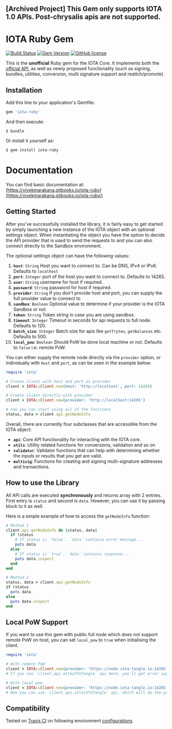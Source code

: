 ## [Archived Project] This Gem only supports IOTA 1.0 APIs. Post-chrysalis apis are not supported.

# IOTA Ruby Gem

[![Build Status](https://travis-ci.org/vivekmarakana/iota.lib.rb.svg?branch=master)](https://travis-ci.org/vivekmarakana/iota.lib.rb) [![Gem Version](https://badge.fury.io/rb/iota-ruby.svg)](https://badge.fury.io/rb/iota-ruby) [![GitHub license](https://img.shields.io/badge/license-MIT-blue.svg)](https://raw.githubusercontent.com/vivekmarakana/iota.lib.rb/master/LICENSE)

This is the **unofficial** Ruby gem for the IOTA Core. It implements both the [official API](https://iota.readme.io/), as well as newly proposed functionality (such as signing, bundles, utilities, conversion, multi signature support and reattch/promote).

## Installation

Add this line to your application's Gemfile:

```ruby
gem 'iota-ruby'
```

And then execute:

    $ bundle

Or install it yourself as:

    $ gem install iota-ruby


# Documentation

You can find basic documentation at: [https://vivekmarakana.gitbooks.io/iota-ruby](https://vivekmarakana.gitbooks.io/iota-ruby/)


## Getting Started

After you've successfully installed the library, it is fairly easy to get started by simply launching a new instance of the IOTA object with an optional settings object. When instantiating the object you have the option to decide the API provider that is used to send the requests to and you can also connect directly to the Sandbox environment.

The optional settings object can have the following values:

1. **`host`**: `String` Host you want to connect to. Can be DNS, IPv4 or IPv6. Defaults to `localhost `
2. **`port`**: `Integer` port of the host you want to connect to. Defaults to 14265.
2. **`user`**: `String` username for host if required.
2. **`password`**: `String` password for host if required.
3. **`provider`**: `String` If you don't provide host and port, you can supply the full provider value to connect to
4. **`sandbox`**: `Boolean` Optional value to determine if your provider is the IOTA Sandbox or not.
5. **`token`**: `String` Token string in case you are using sandbox.
5. **`timeout`**: `Integer` Timeout in seconds for api requests to full node. Defaults to 120.
5. **`batch_size`**: `Integer` Batch size for apis like `getTrytes`, `getBalances` etc. Defaults to 500.
5. **`local_pow`**: `Boolean` Should PoW be done local machine or not. Defaults to `false` i.e. remote PoW.

You can either supply the remote node directly via the `provider` option, or individually with `host` and `port`, as can be seen in the example below:

```ruby
require 'iota'

# Create client with host and port as provider
client = IOTA::Client.new(host: 'http://localhost', port: 14265)

# Create client directly with provider
client = IOTA::Client.new(provider: 'http://localhost:14265')

# now you can start using all of the functions
status, data = client.api.getNodeInfo
```

Overall, there are currently four subclasses that are accessible from the IOTA object:
- **`api`**: Core API functionality for interacting with the IOTA core.
- **`utils`**: Utility related functions for conversions, validation and so on
- **`validator`**: Validator functions that can help with determining whether the inputs or results that you get are valid.
- **`multisig`**: Functions for creating and signing multi-signature addresses and transactions.


## How to use the Library

All API calls are executed **synchronously** and returns array with 2 entries. First entry is `status` and second is `data`. However, you can use it by passing block to it as well.

Here is a simple example of how to access the `getNodeInfo` function:

```ruby
# Method 1
client.api.getNodeInfo do |status, data|
  if !status
    # If status is `false`, `data` contains error message...
    puts data
  else
    # If status is `true`, `data` contains response...
    puts data.inspect
  end
end

# Method 2
status, data = client.api.getNodeInfo
if !status
  puts data
else
  puts data.inspect
end
```

## Local PoW Support

If you want to use this gem with public full node which does not support remote PoW on host, you can set `local_pow` to `true` when initialising the client.

```ruby
require 'iota'

# With remote PoW
client = IOTA::Client.new(provider: 'https://node.iota-tangle.io:14265')
# If you use `client.api.attachToTangle` api here, you'll get error saying that attachToTangle command is not allowed

# With local pow
client = IOTA::Client.new(provider: 'https://node.iota-tangle.io:14265', local_pow: true)
# Now you can use `client.api.attachToTangle` api, which will do the proof-of-work on transaction and return the trytes that needs to be broadcasted
```

## Compatibility

Tested on [Travis CI](https://travis-ci.org/vivekmarakana/iota.lib.rb) on following environment [configurations](https://github.com/vivekmarakana/iota.lib.rb/blob/master/.travis.yml)

